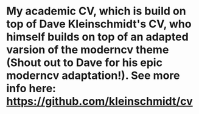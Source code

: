 # My academic CV, which is build on top of Dave Kleinschmidt's CV, who himself builds on top of an adapted varsion of the moderncv theme (Shout out to Dave for his epic moderncv adaptation!). See more info here: https://github.com/kleinschmidt/cv
